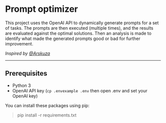 # Prompt optimizer

This project uses the OpenAI API to dynamically generate prompts for a set of tasks. The prompts are then executed (multiple times), and the results are evaluated against the optimal solutions. Then an analysis is made to identify what made the generated prompts good or bad for further improvement.

*Inspired by [@Arskuza](https://twitter.com/arskuza/status/1700150087811276850)*

---

## Prerequisites

- Python 3
- OpenAI API key (`cp .envexample .env` then open .env and set your OpenAI key)

You can install these packages using pip:

>pip install -r requirements.txt
